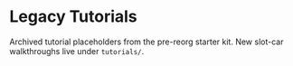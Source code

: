 # Legacy Tutorials

Archived tutorial placeholders from the pre-reorg starter kit. New slot-car
walkthroughs live under `tutorials/`.
